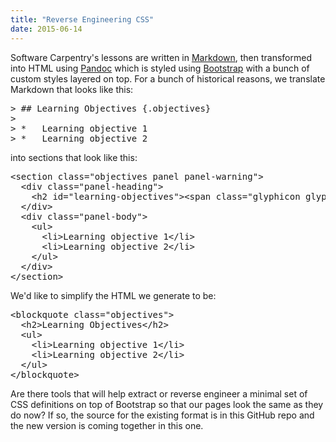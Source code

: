 ```yaml
---
title: "Reverse Engineering CSS"
date: 2015-06-14
---
```

<p>
  Software Carpentry's lessons
  are written in <a href="http://daringfireball.net/projects/markdown/">Markdown</a>,
  then transformed into HTML using <a href="http://pandoc.org/">Pandoc</a>
  which is styled using <a href="http://getbootstrap.com/css/">Bootstrap</a>
  with a bunch of custom styles layered on top.
  For a bunch of historical reasons,
  we translate Markdown that looks like this:
</p>
<pre>
&gt; ## Learning Objectives {.objectives}
&gt;
&gt; *   Learning objective 1
&gt; *   Learning objective 2
</pre>
<p>
  into sections that look like this:
</p>
<pre>
&lt;section class="objectives panel panel-warning"&gt;
  &lt;div class="panel-heading"&gt;
    &lt;h2 id="learning-objectives"&gt;&lt;span class="glyphicon glyphicon-certificate"&gt;&lt;/span&gt;Learning Objectives&lt;/h2&gt;
  &lt;/div&gt;
  &lt;div class="panel-body"&gt;
    &lt;ul&gt;
      &lt;li&gt;Learning objective 1&lt;/li&gt;
      &lt;li&gt;Learning objective 2&lt;/li&gt;
    &lt;/ul&gt;
  &lt;/div&gt;
&lt;/section&gt;
</pre>
<p>
  We'd like to simplify the HTML we generate to be:
</p>
<pre>
&lt;blockquote class="objectives"&gt;
  &lt;h2&gt;Learning Objectives&lt;/h2&gt;
  &lt;ul&gt;
    &lt;li&gt;Learning objective 1&lt;/li&gt;
    &lt;li&gt;Learning objective 2&lt;/li&gt;
  &lt;/ul&gt;
&lt;/blockquote&gt;
</pre>
<p>
  Are there tools that will help extract or reverse engineer
  a minimal set of CSS definitions
  on top of Bootstrap
  so that our pages look the same as they do now?
  If so,
  the source for the existing format is in
  this GitHub repo
  and the new version is coming together in this one.
</p>
